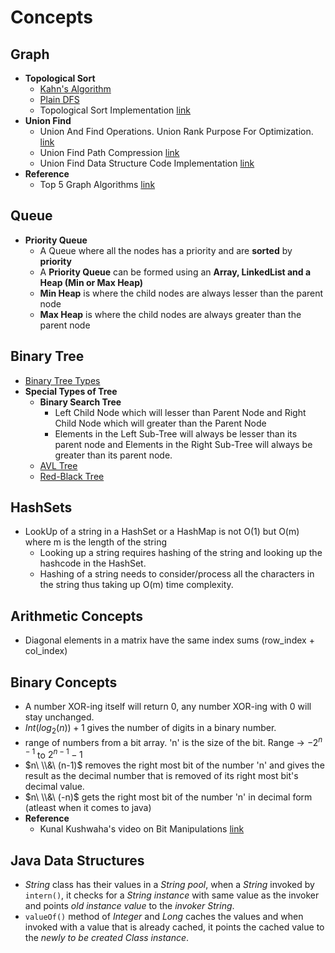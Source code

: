 # Concepts
## Graph
- **Topological Sort**
  - [Kahn's Algorithm](https://mohammad-imran.medium.com/understanding-topological-sorting-with-kahns-algo-8af5a588dd0e)
  - [Plain DFS](https://www.youtube.com/watch?v=eL-KzMXSXXI)
  - Topological Sort Implementation [link](https://www.youtube.com/watch?v=6kTZYvNNyps)
- **Union Find**
  - Union And Find Operations. Union Rank Purpose For Optimization. [link](https://youtu.be/0jNmHPfA_yE?si=Ixt1riBt8-x6eK5A)
  - Union Find Path Compression [link](https://youtu.be/VHRhJWacxis?si=K_t_7RjecdWT-9hE)
  - Union Find Data Structure Code Implementation [link](https://youtu.be/KbFlZYCpONw?si=gSG70cDsHom372iE)
- **Reference**
  - Top 5 Graph Algorithms [link](https://youtu.be/utDu3Q7Flrw?si=M79XHg_8tXL4N4Vn)

## Queue
- **Priority Queue**
  - A Queue where all the nodes has a priority and are **sorted** by **priority**
  - A **Priority Queue** can be formed using an **Array, LinkedList and a Heap (Min or Max Heap)**
  - **Min Heap** is where the child nodes are always lesser than the parent node
  - **Max Heap** is where the child nodes are always greater than the parent node
 
## Binary Tree
- [Binary Tree Types](https://www.geeksforgeeks.org/types-of-binary-tree/)
- **Special Types of Tree**
  - **Binary Search Tree**
    - Left Child Node which will lesser than Parent Node and Right Child Node which will greater than the Parent Node
    - Elements in the Left Sub-Tree will always be lesser than its parent node and Elements in the Right Sub-Tree will always be greater than its parent node.
  - [AVL Tree](https://www.cs.auckland.ac.nz/software/AlgAnim/AVL.html)
  - [Red-Black Tree](https://www.cs.auckland.ac.nz/software/AlgAnim/red_black_op.html)

## HashSets
- LookUp of a string in a HashSet or a HashMap is not O(1) but O(m) where m is the length of the string
  - Looking up a string requires hashing of the string and looking up the hashcode in the HashSet.
  - Hashing of a string needs to consider/process all the characters in the string thus taking up O(m) time complexity.

## Arithmetic Concepts
- Diagonal elements in a matrix have the same index sums (row_index + col_index)

## Binary Concepts
- A number XOR-ing itself will return 0, any number XOR-ing with 0 will stay unchanged.
- $Int(log_2(n)) + 1$ gives the number of digits in a binary number.
- range of numbers from a bit array. 'n' is the size of the bit. Range -> $-2^{n - 1}$ to $2^{n-1} - 1$
- $n\ \\&\ (n-1)$ removes the right most bit of the number 'n' and gives the result as the decimal number that is removed of its right most bit's decimal value.
- $n\ \\&\ (-n)$ gets the right most bit of the number 'n' in decimal form (atleast when it comes to java)
- **Reference**
  - Kunal Kushwaha's video on Bit Manipulations [link](https://www.youtube.com/watch?v=fzip9Aml6og&t=6959s)

## Java Data Structures
- _String_ class has their values in a _String pool_, when a _String_ invoked by `intern()`, it checks for a _String instance_ with same value as the invoker and points _old instance value_ to the _invoker String_.
- `valueOf()` method of _Integer_ and _Long_ caches the values and when invoked with a value that is already cached, it points the cached value to the _newly to be created Class instance_.
